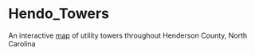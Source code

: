 # Hendo_Towers
An interactive [map](https://peanutbutter-the-jellyfish.github.io/Hendo_Towers/) of utility towers throughout Henderson County, North Carolina
